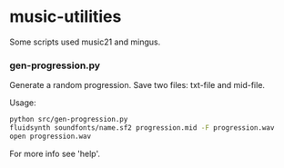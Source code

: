 # music-utilities

Some scripts used music21 and mingus.

### gen-progression.py
Generate a random progression. Save two files: txt-file and mid-file.

Usage:
```sh
python src/gen-progression.py
fluidsynth soundfonts/name.sf2 progression.mid -F progression.wav
open progression.wav
```

For more info see 'help'.
